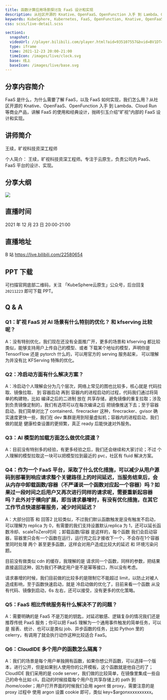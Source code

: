 ```yaml
---
title: 函数计算应用场景探讨及 FaaS 设计和实现
description: 从社区开源的 Knative、OpenFaaS、OpenFunction 入手 到 Lambda、Cloud Run 等商业产品，讲解 FaaS 的使用和经典设计，抛砖引玉介绍"旷视"内部的 FaaS 设计和实现。
keywords: KubeSphere, Kubernetes, FaaS, OpenFunction, Knative, OpenFaaS
css: scss/live-detail.scss

section1:
  snapshot: 
  videoUrl: //player.bilibili.com/player.html?aid=935107557&bvid=BV1DT4y1f7TG&cid=467466159&page=1&high_quality=1
  type: iframe
  time: 2021-12-23 20:00-21:00
  timeIcon: /images/live/clock.svg
  base: 线上
  baseIcon: /images/live/base.svg
---
```

## 分享内容简介

FaaS 是什么，为什么需要了解 FaaS，以及 FaaS 如何实现，我们怎么用？从社区开源的 Knative、OpenFaaS、OpenFunction 入手 到 Lambda、Cloud Run 等商业产品，讲解 FaaS 的使用和经典设计，抛砖引玉介绍"旷视"内部的 FaaS 设计和实现。

## 讲师简介

王续，旷视科技资深工程师

个人简介：
王续，旷视科技资深工程师。专注于云原生，负责公司内 PaaS、FaaS 平台的设计、实现。


## 分享大纲

![](https://pek3b.qingstor.com/kubesphere-community/images/faas1223-live.png)

## 直播时间

2021 年 12 月 23 日 20:00-21:00

## 直播地址

B 站  https://live.bilibili.com/22580654

## PPT 下载

可扫描官网底部二维码，关注 「KubeSphere云原生」公众号，后台回复 `20211223` 即可下载 PPT。

## Q & A

### Q1：旷视 FaaS 对 AI 场景有什么特别的优化？ 和 kfserving 比较呢？

A：没有特别优化，我们现在还没有全面推广开，更多的场景和 kfserving 都比较 类似，能够支持用户上传自己的模型、或者 下载某个地址的模型，声明你是 TensorFlow 还是 pytorch 什么的，可以用官方的 serving 服务起来， 可以理解为并没有比 KFServing 特殊的优化。

### Q2：冷启动方面有什么解决方案？

A：冷启动个人理解会分为几个层次，网络上常见的图也比较多，核心就是 代码拉取、镜像拉取、 到 容器启动 再到 容器内的进程启动的过程，代码我们通过将简单的构建物，比如 编译之后的二进制 放在 共享存储，避免镜像的重复拉取；涉及到负责镜像定制的，我们有选项可以在每次编译之后 把镜像推送下去；至于容器启动，我们简单对比了 containerd、firecracker 这种，firecracker、gvisor 确实速度更快一些，我们在 dev 集群是用到轻量虚拟机；容器内的进程启动，我们做的就是 健康检查设置的更频繁，真正 ready 后能快速对外服务。

### Q3：AI 模型的加载方面怎么做优化提速？

A：目前没有特别多的经验，有更多经验之后，我们还会继续和大家讨论；不过 个人理解的模型拉取这一块可以把模型拉到最近的 pvc，社区有 fluid 解决方案。

### Q4：作为一个 FaaS 平台，采取了什么优化措施，可以减少从用户源码到部署到响应请求整个关键路径上的时间延迟，当服务结束后，会从内存中卸载函数/容器（不严谨说一个函数对应起一个容器）吗？如果过一段时间之后用户又再次进行同样的请求呢，需要重新起容器吗？此外对于横向扩展，即当请求暴增时，有没有优化措施，在其它工作节点快速部署服务，减少时间延迟？

A：大部分回答 和 回答2 比较类似，不过我们默认函数触发是没有触发不启动，可以理解为 replica 为 0，有需要的我们支持设置默认replica 为 1，还可以延长函数冷却、scaleToZero时间 ；卸载函数/容器 是这样的，每个函数 我们会启动容器，容器里只会有一个函数在运行，运行完之后才接收下一个，不会存在1个容器里同时处理 两个 甚至更多函数，这样会对用户造成比较大的延迟 和 环境污染问题。

目前没有做类似 cdn 的缓存，我理解的是 请求同一个函数，同样的参数，把结果直接返回这种，因为我们不确定用户是不是幂等接口，所以没有考虑。

请求暴增的时候，我们目前做的比较多的是限制它不能超过 limit，以防止对被人造成影响，至于函数快速启动，就是 冷启动做的优化了，目前来看一个函数 从没有代码、镜像到启动，6s 左右，还可以接受，没有更多的优化策略。


### Q5：FaaS 相比传统服务有什么解决不了的问题？

A：需要明确的是 FaaS 不是万能的钥匙，对延迟敏感、逻辑复杂的情况我们还是推荐传统 PaaS 服务；你可以把 FaaS 理解为一个通用事件触发的简单任务，可以是 报表、统计、也可以是类似 job、异步函数的任务，比如 Python 里的 celerry，有调用了就会执行动作这种比较适合 FaaS。

### Q6：CloudIDE 多个用户的函数怎么隔离？

A：我们的场景是每个用户单独拥有函数，如果你想公开函数，可以选择一个版本，进行公开，但是如果别人使用你的公开模板，这个函数就是他自己的了；CloudIDE 我们采用的是 code server，我们做的比较简单，在镜像里集成一些自己的命令比如 cli，启动的时候挂载每个用户在共享存储上的 path 到 /home/coder；用户打开界面的时候我们会用 agent 做 proxy，需要注意的是 proxy 过程中 使用 argon 设置 cookie 即可，类似 key=$argonxxxxxxxxxx。
